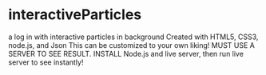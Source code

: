 # interactiveParticles
a log in with interactive particles in background
Created with HTML5, CSS3, node.js, and Json
This can be customized to your own liking!
MUST USE A SERVER TO SEE RESULT. INSTALL Node.js and live server, then run live server to see instantly!
